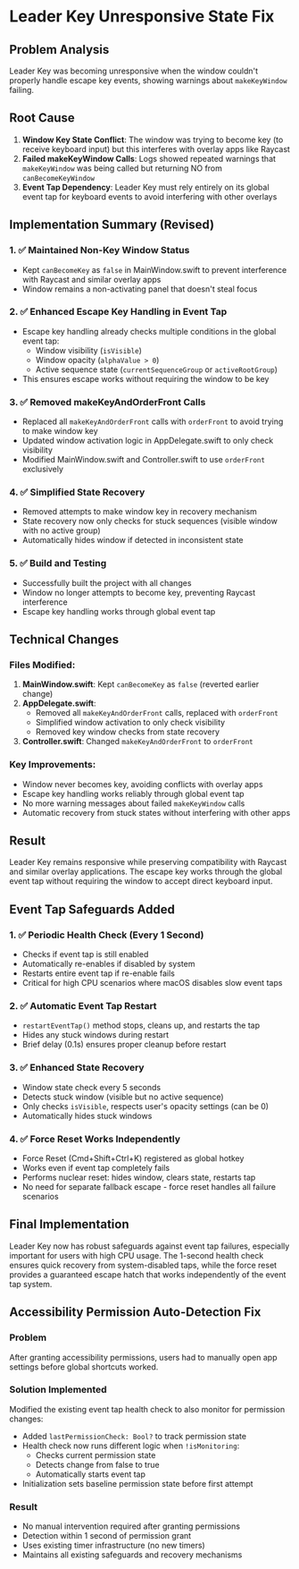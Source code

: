 # Leader Key Unresponsive State Fix

## Problem Analysis
Leader Key was becoming unresponsive when the window couldn't properly handle escape key events, showing warnings about `makeKeyWindow` failing.

## Root Cause
1. **Window Key State Conflict**: The window was trying to become key (to receive keyboard input) but this interferes with overlay apps like Raycast
2. **Failed makeKeyWindow Calls**: Logs showed repeated warnings that `makeKeyWindow` was being called but returning NO from `canBecomeKeyWindow`
3. **Event Tap Dependency**: Leader Key must rely entirely on its global event tap for keyboard events to avoid interfering with other overlays

## Implementation Summary (Revised)

### 1. ✅ Maintained Non-Key Window Status
- Kept `canBecomeKey` as `false` in MainWindow.swift to prevent interference with Raycast and similar overlay apps
- Window remains a non-activating panel that doesn't steal focus

### 2. ✅ Enhanced Escape Key Handling in Event Tap
- Escape key handling already checks multiple conditions in the global event tap:
  - Window visibility (`isVisible`)
  - Window opacity (`alphaValue > 0`)
  - Active sequence state (`currentSequenceGroup` or `activeRootGroup`)
- This ensures escape works without requiring the window to be key

### 3. ✅ Removed makeKeyAndOrderFront Calls
- Replaced all `makeKeyAndOrderFront` calls with `orderFront` to avoid trying to make window key
- Updated window activation logic in AppDelegate.swift to only check visibility
- Modified MainWindow.swift and Controller.swift to use `orderFront` exclusively

### 4. ✅ Simplified State Recovery
- Removed attempts to make window key in recovery mechanism
- State recovery now only checks for stuck sequences (visible window with no active group)
- Automatically hides window if detected in inconsistent state

### 5. ✅ Build and Testing
- Successfully built the project with all changes
- Window no longer attempts to become key, preventing Raycast interference
- Escape key handling works through global event tap

## Technical Changes

### Files Modified:
1. **MainWindow.swift**: Kept `canBecomeKey` as `false` (reverted earlier change)
2. **AppDelegate.swift**: 
   - Removed all `makeKeyAndOrderFront` calls, replaced with `orderFront`
   - Simplified window activation to only check visibility
   - Removed key window checks from state recovery
3. **Controller.swift**: Changed `makeKeyAndOrderFront` to `orderFront`

### Key Improvements:
- Window never becomes key, avoiding conflicts with overlay apps
- Escape key handling works reliably through global event tap
- No more warning messages about failed `makeKeyWindow` calls
- Automatic recovery from stuck states without interfering with other apps

## Result
Leader Key remains responsive while preserving compatibility with Raycast and similar overlay applications. The escape key works through the global event tap without requiring the window to accept direct keyboard input.

## Event Tap Safeguards Added

### 1. ✅ Periodic Health Check (Every 1 Second)
- Checks if event tap is still enabled
- Automatically re-enables if disabled by system
- Restarts entire event tap if re-enable fails
- Critical for high CPU scenarios where macOS disables slow event taps

### 2. ✅ Automatic Event Tap Restart
- `restartEventTap()` method stops, cleans up, and restarts the tap
- Hides any stuck windows during restart
- Brief delay (0.1s) ensures proper cleanup before restart

### 3. ✅ Enhanced State Recovery
- Window state check every 5 seconds
- Detects stuck window (visible but no active sequence)
- Only checks `isVisible`, respects user's opacity settings (can be 0)
- Automatically hides stuck windows

### 4. ✅ Force Reset Works Independently
- Force Reset (Cmd+Shift+Ctrl+K) registered as global hotkey
- Works even if event tap completely fails
- Performs nuclear reset: hides window, clears state, restarts tap
- No need for separate fallback escape - force reset handles all failure scenarios

## Final Implementation
Leader Key now has robust safeguards against event tap failures, especially important for users with high CPU usage. The 1-second health check ensures quick recovery from system-disabled taps, while the force reset provides a guaranteed escape hatch that works independently of the event tap system.

## Accessibility Permission Auto-Detection Fix

### Problem
After granting accessibility permissions, users had to manually open app settings before global shortcuts worked.

### Solution Implemented
Modified the existing event tap health check to also monitor for permission changes:
- Added `lastPermissionCheck: Bool?` to track permission state
- Health check now runs different logic when `!isMonitoring`:
  - Checks current permission state
  - Detects change from false to true
  - Automatically starts event tap
- Initialization sets baseline permission state before first attempt

### Result
- No manual intervention required after granting permissions
- Detection within 1 second of permission grant
- Uses existing timer infrastructure (no new timers)
- Maintains all existing safeguards and recovery mechanisms